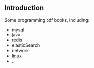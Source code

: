## Introduction
Some programming pdf books, including:
* mysql
* java
* redis
* elasticSearch
* network
* linux
* ..
